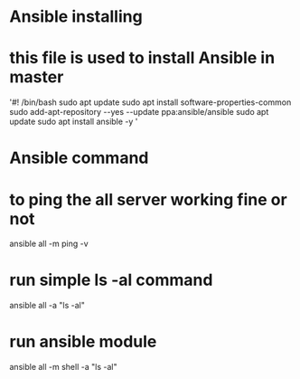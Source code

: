 # Ansible installing

# this file is used to install Ansible in master 


'#! /bin/bash
sudo apt update
sudo apt install software-properties-common
sudo add-apt-repository --yes --update ppa:ansible/ansible
sudo apt update
sudo apt install ansible -y '

# Ansible command

# to ping the all server working fine or not
ansible all -m ping -v

# run simple ls -al command
ansible all -a "ls -al"

# run ansible module 
ansible all -m shell -a "ls -al"
